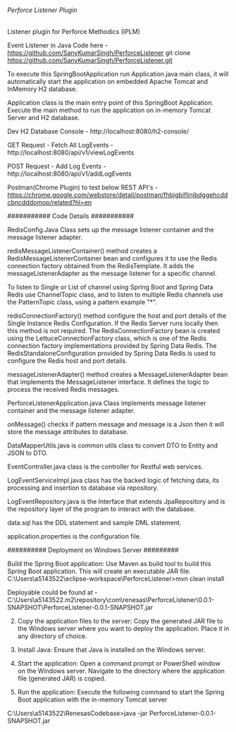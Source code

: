 ###### Perforce Listener Plugin ##########
Listener plugin for Perforce Methodics (IPLM)

Event Listener in Java Code here - https://github.com/SanyKumarSingh/PerforceListener
git clone https://github.com/SanyKumarSingh/PerforceListener.git

To execute this SpringBootApplication run Application.java main class, it will automatically start the application on embedded Apache Tomcat and InMemory H2 database. 

Application class is the main entry point of this SpringBoot Application. 
Execute the main method to run the application on in-memory Tomcat Server and H2 database.

Dev H2 Database Console - http://localhost:8080/h2-console/

GET Request -
Fetch All LogEvents - http://localhost:8080/api/v1/viewLogEvents

POST Request -
Add Log Events - http://localhost:8080/api/v1/addLogEvents

Postman(Chrome Plugin) to test below REST API's - https://chrome.google.com/webstore/detail/postman/fhbjgbiflinjbdggehcddcbncdddomop/related?hl=en 


###########  Code Details ###########

RedisConfig.Java Class sets up the  message listener container and the message listener adapter.

redisMessageListenerContainer() method creates a RedisMessageListenerContainer bean and configures it to use the Redis connection factory obtained from the RedisTemplate. It adds the messageListenerAdapter as the message listener for a specific channel.

To listen to Single or List of channel using Spring Boot and Spring Data Redis use ChannelTopic class, and to listen to multiple Redis channels use the PatternTopic class, using a pattern example "*".

redisConnectionFactory() method configure the host and port details of the Single Instance Redis Configuration. If the Redis Server runs locally then this method is not required. The RedisConnectionFactory bean is created using the LettuceConnectionFactory class, which is one of the Redis connection factory implementations provided by Spring Data Redis. The RedisStandaloneConfiguration provided by Spring Data Redis is used to configure the Redis host and port details.

messageListenerAdapter() method creates a MessageListenerAdapter bean that implements the MessageListener interface.  It defines the logic to process the received Redis messages.



PerforceListenerApplication.java Class implements message listener container and the message listener adapter.

onMessage() checks if pattern message and message is a Json then it will store the message attributes to database.



DataMapperUtils.java is common utils class to convert DTO to Entity and JSON to DTO. 

EventController.java class is the controller for Restful web services.

LogEventServiceImpl.java class has the backed logic of fetching data, its processing and insertion to database via repository.

LogEventRepository.java is the Interface that extends JpaRepository and is the repository layer of the program to interact with the database. 

data.sql has the DDL statement and sample DML statement.

application.properties is the configuration file.


########## Deployment on Windows Server #########

Build the Spring Boot application: Use Maven as build tool to build this Spring Boot application. This will create an executable JAR file.
C:\Users\a5143522\eclipse-workspace\PerforceListener>mvn clean install

Deployable could be found at - C:\Users\a5143522\.m2\repository\com\renesas\PerforceListener\0.0.1-SNAPSHOT\PerforceListener-0.0.1-SNAPSHOT.jar

2. Copy the application files to the server: Copy the generated JAR file to the Windows server where you want to deploy the application. Place it in any directory of  choice.

3. Install Java: Ensure that Java is installed on the Windows server. 

4. Start the application: Open a command prompt or PowerShell window on the Windows server. Navigate to the directory where the application file (generated JAR) is copied.

5. Run the application: Execute the following command to start the Spring Boot application with the in-memory Tomcat server

C:\Users\a5143522\RenesasCodebase>java -jar PerforceListener-0.0.1-SNAPSHOT.jar


